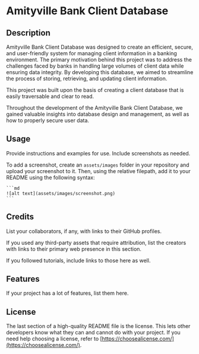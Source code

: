 # Amityville Bank Client Database

## Description

Amityville Bank Client Database was designed to create an efficient, secure, and user-friendly system for managing client information in a banking environment. The primary motivation behind this project was to address the challenges faced by banks in handling large volumes of client data while ensuring data integrity. By developing this database, we aimed to streamline the process of storing, retrieving, and updating client information.

This project was built upon the basis of creating a client database that is easily traversable and clear to read.

Throughout the development of the Amityville Bank Client Database, we gained valuable insights into database design and management, as well as how to properly secure user data.

## Usage

Provide instructions and examples for use. Include screenshots as needed.

To add a screenshot, create an `assets/images` folder in your repository and upload your screenshot to it. Then, using the relative filepath, add it to your README using the following syntax:

    ```md
    ![alt text](assets/images/screenshot.png)
    ```

## Credits

List your collaborators, if any, with links to their GitHub profiles.

If you used any third-party assets that require attribution, list the creators with links to their primary web presence in this section.

If you followed tutorials, include links to those here as well.

## Features

If your project has a lot of features, list them here.

## License

The last section of a high-quality README file is the license. This lets other developers know what they can and cannot do with your project. If you need help choosing a license, refer to [https://choosealicense.com/](https://choosealicense.com/).
